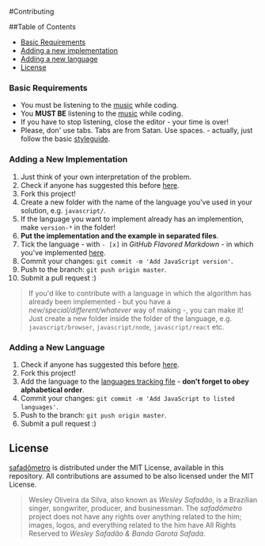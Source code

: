 #Contributing

##Table of Contents

- [Basic Requirements](#basic-requirements)
- [Adding a new implementation](#adding-a-new-implementation)
- [Adding a new language](#adding-a-new-language)
- [License](#license)

### Basic Requirements

- You must be listening to the [music](http://www.vagalume.com.br/marcos-e-belutti/aquele-um-por-cento-part-wesley-safadao.html) while coding.
- You **MUST BE** listening to the [music](http://www.vagalume.com.br/marcos-e-belutti/aquele-um-por-cento-part-wesley-safadao.html) while coding.
- If you have to stop listening, close the editor - your time is over!
- Please, don' use tabs. Tabs are from Satan. Use spaces. - actually,
just follow the basic [styleguide](.editorconfig).

### Adding a New Implementation

1. Just think of your own interpretation of the problem.
1. Check if anyone has suggested this before [here](https://github.com/mabrasil/safadometro/pulls).
1. Fork this project!
1. Create a new folder with the name of the language you've used in your solution, e.g. `javascript/`.
1. If the language you want to implement already has an implemention, make `version-*` in the folder!
1. **Put the implementation and the example in separated files**.
1. Tick the language - with `- [x]` in *GitHub Flavored Markdown* - in which
you've implemented [here](STATUS.md).
1. Commit your changes: `git commit -m 'Add JavaScript version'`.
1. Push to the branch: `git push origin master`.
1. Submit a pull request :)

> If you'd like to contribute with a language in which the algorithm has already
been implemented - but you have a *new/special/different/whatever* way of making -,
you can make it! Just create a new folder inside the folder of the language, e.g.
`javascript/browser`, `javascript/node`, `javascript/react` etc.

### Adding a New Language

1. Check if anyone has suggested this before [here](https://github.com/mabrasil/safadometro/pulls).
1. Fork this project!
1. Add the language to the [languages tracking file](STATUS.md) - **don't forget to obey alphabetical order**.
1. Commit your changes: `git commit -m 'Add JavaScript to listed languages'`.
1. Push to the branch: `git push origin master`.
1. Submit a pull request :)

## License

[safadômetro](https://github.com/mabrasil/safadometro) is distributed under the
MIT License, available in this repository. All contributions are assumed to be also licensed under
the MIT License.

> Wesley Oliveira da Silva, also known as *Wesley Safadão*, is a Brazilian singer, songwriter, producer, and businessman. The *safadômetro* project does not have any rights over anything related to the him; images, logos, and everything related to the him have All Rights Reserved to *Wesley Safadão & Banda Garota Safada*.
